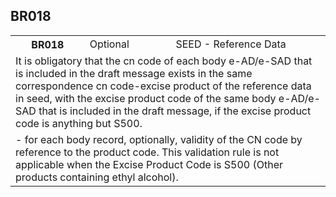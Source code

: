 ## BR018
<table>
 <tr>
  <th>
   BR018
  </th>
  <td>
   Optional
  </td>
  <td>
   SEED - Reference Data
  </td>
 </tr>
 <tr>
  <td colspan="3">
   It is obligatory that the cn code of each body e-AD/e-SAD that is included in the draft message exists in the same correspondence cn code-excise product of the reference data in seed, with the excise product code of the same body e-AD/e-SAD that is included in the draft message, if the excise product code is anything but S500.
  </td>
 </tr>
 <tr>
  <td colspan="3">
   - for each body record, optionally, validity of the CN code by reference to the product code. This validation rule is not applicable when the Excise Product Code is S500 (Other products containing ethyl alcohol).
  </td>
 </tr>
</table>
